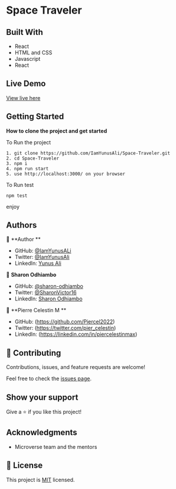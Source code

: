 # Space Traveler

>

## Built With

- React
- HTML and CSS
- Javascript
- React

## Live Demo

[View live here]()

## Getting Started

**How to clone the project and get started**

To Run the project

```
1. git clone https://github.com/IamYunusAli/Space-Traveler.git
2. cd Space-Traveler
3. npm i
4. npm run start
5. use http://localhost:3000/ on your browser
```
To Run test
 ``` 
 npm test 
 
 ``` 

enjoy

## Authors

👤 **Author **

- GitHub: [@IamYunusALi](https://github.com/iamyunusali)
- Twitter: [@IamYunusAli](https://twitter.com/iamyunusali)
- LinkedIn: [Yunus Ali](https://linkedin.com/in/iamyunusali)

👤 **Sharon Odhiambo**

- GitHub: [@sharon-odhiambo](https://github.com/sharon-odhiambo)
- Twitter: [@SharonVictor16](https://twitter.com/sharonvictor16)
- LinkedIn: [Sharon Odhiambo](https://www.linkedin.com/in/sharon-odhiambo-4333a0163/)

👤 **Pierre Celestin M **

- GitHub: (https://github.com/Piercel2022)
- Twitter: (https://twitter.com/pier_celestin)
- LinkedIn: (https://linkedin.com/in/piercelestinmax)

## 🤝 Contributing

Contributions, issues, and feature requests are welcome!

Feel free to check the [issues page](../../issues/).

## Show your support

Give a ⭐️ if you like this project!

## Acknowledgments

- Microverse team and the mentors

## 📝 License

This project is [MIT](./MIT.md) licensed.
